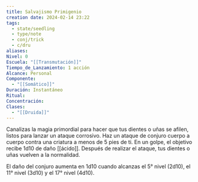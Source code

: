 ```yaml
---
title: Salvajismo Primigenio
creation date: 2024-02-14 23:22
tags:
  - state/seedling
  - type/note
  - conj/trick
  - c/dru
aliases: 
Nivel: 0
Escuela: "[[Transmutación]]"
Tiempo_de_Lanzamiento: 1 acción
Alcance: Personal
Componente:
  - "[[Somático]]"
Duración: Instantáneo
Ritual: 
Concentración: 
Clases:
  - "[[Druida]]"
---
```

Canalizas la magia primordial para hacer que tus dientes o uñas se afilen, listos para lanzar un ataque corrosivo. Haz un ataque de conjuro cuerpo a cuerpo contra una criatura a menos de 5 pies de ti. En un golpe, el objetivo recibe 1d10 de daño [[ácido]]. Después de realizar el ataque, tus dientes o uñas vuelven a la normalidad.

El daño del conjuro aumenta en 1d10 cuando alcanzas el 5° nivel (2d10), el 11° nivel (3d10) y el 17° nivel (4d10).
